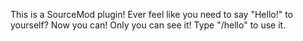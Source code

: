 This is a SourceMod plugin!
Ever feel like you need to say "Hello!" to yourself? Now you can! Only you can see it!
Type "/hello" to use it.
